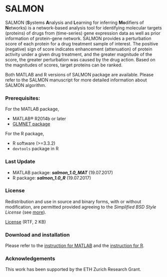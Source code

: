 # SALMON

SALMON (**S**ystems **A**nalysis and **L**earning for inferring **Mo**difiers of **N**etworks) is a network-based analysis tool for identifying molecular targets (proteins) of drugs from (time-series) gene expression data as well as prior information of protein-gene network. SALMON provides a perturbation score of each protein for a drug treatment sample of interest. The positive (negative) sign of score indicates enhancement (attenuation) of protein activity under a given drug treatment, and the greater magnitude of the score, the greater perturbation was caused by the drug action. Based on the magnitudes of scores, target proteins can be ranked.

Both MATLAB and R versions of SALMON package are available. Please refer to the SALMON manuscript for more detailed information about SALMON algorithm.


### Prerequisites:
For the MATLAB package,
* MATLAB® R2014b or later
* [GLMNET package](http://web.stanford.edu/~hastie/glmnet_matlab/)

For the R package,
* R software (>=3.3.2)
* `devtools` package in R


### Last Update
* MATLAB package: ***salmon_1.0_MAT*** (19.07.2017)
* R package: ***salmon_1.0_R*** (19.07.2017)


### License
Redistribution and use in source and binary forms, with or without modification, are permitted provided agreeing to the *Simplified BSD Style License* (see [more](http://opensource.org/licenses/bsd-license.php)).

[License](https://github.com/CABSEL/SALMON/blob/master/LICENSE) (RTF, 2 KB)


### Download and installation
Please refer to the [instruction for MATLAB](https://github.com/CABSEL/SALMON/tree/master/salmon_MATLAB/salmon_1.0_MAT/readme.md) and the [instruction for R](https://github.com/CABSEL/SALMON/tree/master/salmon_R/salmon_1.0_R/readme.md).

### Acknowledgements
This work has been supported by the ETH Zurich Research Grant.
